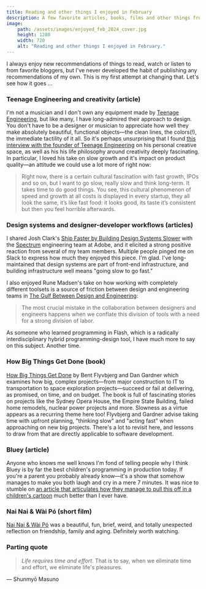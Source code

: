 ```yaml
---
title: Reading and other things I enjoyed in February
description: A few favorite articles, books, films and other things from February 2024.
image:
    path: /assets/images/enjoyed_feb_2024_cover.jpg
    height: 1280
    width: 720
    alt: "Reading and other things I enjoyed in February."
---
```


I always enjoy new recommendations of things to read, watch or listen to from favorite bloggers, but I've never developed the habit of publishing any recommendations of my own. This is my first attempt at changing that. Let's see how it goes ...

### Teenage Engineering and creativity (article)
I'm not a musician and I don't own any equipment made by [Teenage Engineering](https://teenage.engineering/), but like many, I have long-admired their approach to design. You don't have to be a designer or musician to appreciate how well they make absolutely beautiful, functional objects—the clean lines, the colors(!), the immediate tactility of it all. So it's perhaps unsurprising that I found [this interview with the founder of Teenage Engineering](https://scandinavianmind.com/feature/human-touch-interview-jesper-kouthoofd-teenage-engineering) on his personal creative space, as well as his his life philosophy around creativity deeply fascinating. In particular, I loved his take on slow growth and it's impact on product quality—an attitude we could use a lot more of right now:

>Right now, there is a certain cultural fascination with fast growth, IPOs and so on, but I want to go slow, really slow and think long-term. It takes time to do good things. You see, this cultural phenomenon of speed and growth at all costs is displayed in every startup, they all look the same, it’s like fast food: it looks good, its taste it’s consistent but then you feel horrible afterwards.

### Design systems and designer-developer workflows (articles)
I shared Josh Clark's [Ship Faster by Building Design Systems Slower](https://bigmedium.com/ideas/design-system-pace-layers-slow-fast.html) with the [Spectrum](https://spectrum.adobe.com) engineering team at Adobe, and it elicited a strong positive reaction from several of my team members. Multiple people pinged me on Slack to express how much they enjoyed this piece. I'm glad. I've long-maintained that design systems are part of front-end infrastructure, and building infrastructure well means "going slow to go fast."

I also enjoyed Rune Madsen's take on how working with completely different toolsets is a source of friction between design and engineering teams in [The Gulf Between Design and Engineering](https://designsystems.international/ideas/the-gulf-between-design-and-engineering/):

>The most crucial mistake in the collaboration between designers and engineers happens when we conflate this division of tools with a need for a strong division of labor.

As someone who learned programming in Flash, which is a radically interdisciplinary hybrid programming-design tool, I have much more to say on this subject. Another time.

### How Big Things Get Done (book)
[How Big Things Get Done](https://bookshop.org/p/books/how-big-things-get-done-the-surprising-factors-that-determine-the-fate-of-every-project-from-home-renovations-to-space-exploration-and-everyt-dan-gard/18556366?ean=9780593239513) by Bent Flyvbjerg and Dan Gardner which examines how big, complex projects—from major construction to IT to transportation to space exploration projects—succeed or fail at delivering, as promised, on time, and on budget. The book is full of fascinating stories on projects like the Sydney Opera House, the Empire State Building, failed home remodels, nuclear power projects and more. Slowness as a virtue appears as a recurring theme here too! Flyvbjerg and Gardner advise taking time with upfront planning, "thinking slow" and "acting fast" when approaching on new big projects. There's a lot to revisit here, and lessons to draw from that are directly applicable to software development.

### Bluey (article)
Anyone who knows me well knows I'm fond of telling people why I think Bluey is by far the best children's programming in production today. If you're a parent you probably already know—it's a show that somehow manages to make you both laugh and cry in a mere 7 minutes. It was nice to stumble on [an article that articulates how they manage to pull this off in a children's cartoon](https://www.vulture.com/article/bluey-weepy-episodes.html) much better than I ever have.

### Nai Nai & Wài Pó (short film)
[Nai Nai & Wài Pó](https://www.imdb.com/title/tt26218316/) was a beautiful, fun, brief, weird, and totally unexpected reflection on friendship, family and aging. Definitely worth watching.

### Parting quote

>_Life requires time and effort_. That is to say, when we eliminate time and effort, we eliminate life's pleasures. 

— Shunmyō Masuno